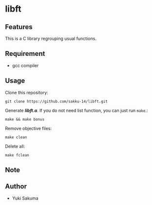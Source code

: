 # libft

## Features
This is a C library regrouping usual functions.

## Requirement
- gcc compiler

## Usage
Clone this repository:
```shell
git clone https://github.com/sakku-14/libft.git
```

Generate ***libft.a***. If you do not need list function, you can just run ```make```.:
```shell
make && make bonus
```

Remove objective files:
```shell
make clean
```

Delete all:
```shell
make fclean
```

## Note

## Author
- Yuki Sakuma
